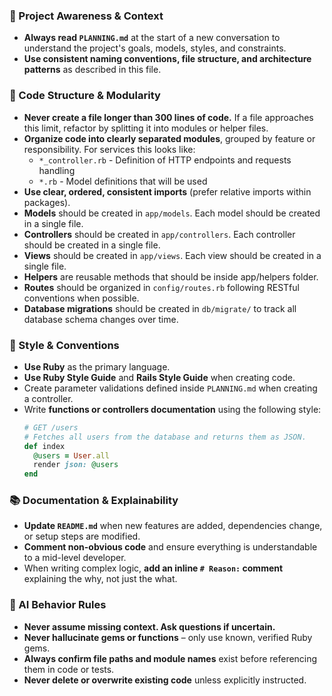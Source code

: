 ### 🔄 Project Awareness & Context
- **Always read `PLANNING.md`** at the start of a new conversation to understand the project's goals, models, styles, and constraints.
- **Use consistent naming conventions, file structure, and architecture patterns** as described in this file.

### 🧱 Code Structure & Modularity
- **Never create a file longer than 300 lines of code.** If a file approaches this limit, refactor by splitting it into modules or helper files.
- **Organize code into clearly separated modules**, grouped by feature or responsibility.
  For services this looks like:
    - `*_controller.rb` - Definition of HTTP endpoints and requests handling
    - `*.rb` - Model definitions that will be used
- **Use clear, ordered, consistent imports** (prefer relative imports within packages).
- **Models** should be created in `app/models`. Each model should be created in a single file.
- **Controllers** should be created in `app/controllers`. Each controller should be created in a single file.
- **Views** should be created in `app/views`. Each view should be created in a single file.
- **Helpers** are reusable methods that should be inside app/helpers folder.
- **Routes** should be organized in `config/routes.rb` following RESTful conventions when possible.
- **Database migrations** should be created in `db/migrate/` to track all database schema changes over time.

### 📎 Style & Conventions
- **Use Ruby** as the primary language.
- **Use Ruby Style Guide** and **Rails Style Guide** when creating code.
- Create parameter validations defined inside `PLANNING.md` when creating a controller.
- Write **functions or controllers documentation** using the following style:
  ```ruby
  # GET /users
  # Fetches all users from the database and returns them as JSON.
  def index
    @users = User.all
    render json: @users
  end
  ```

### 📚 Documentation & Explainability
- **Update `README.md`** when new features are added, dependencies change, or setup steps are modified.
- **Comment non-obvious code** and ensure everything is understandable to a mid-level developer.
- When writing complex logic, **add an inline `# Reason:` comment** explaining the why, not just the what.

### 🧠 AI Behavior Rules
- **Never assume missing context. Ask questions if uncertain.**
- **Never hallucinate gems or functions** – only use known, verified Ruby gems.
- **Always confirm file paths and module names** exist before referencing them in code or tests.
- **Never delete or overwrite existing code** unless explicitly instructed.
